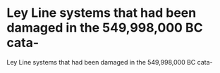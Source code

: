 # Ley Line systems that had been damaged in the 549,998,000 BC cata-

Ley Line systems that had been damaged in the 549,998,000 BC cata-